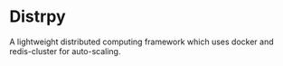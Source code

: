 # Distrpy
A lightweight distributed computing framework which uses docker and redis-cluster for auto-scaling.

